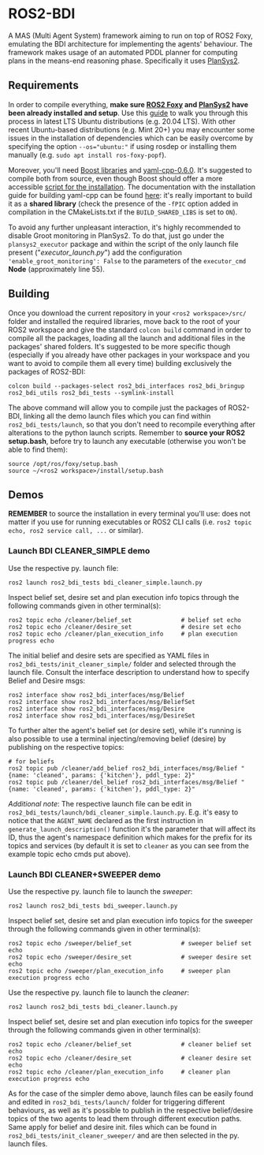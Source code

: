 # ROS2-BDI
A MAS (Multi Agent System) framework aiming to run on top of ROS2 Foxy, emulating the BDI architecture for implementing the agents' behaviour. The framework makes usage of an automated PDDL planner for computing plans in the means-end reasoning phase. Specifically it uses [PlanSys2](https://intelligentroboticslab.gsyc.urjc.es/ros2_planning_system.github.io/design/index.html).

## Requirements 
In order to compile everything, **make sure [ROS2 Foxy](https://docs.ros.org/en/foxy/index.html#) and [PlanSys2](https://intelligentroboticslab.gsyc.urjc.es/ros2_planning_system.github.io/) have been already installed and setup**. Use this [guide](https://github.com/devis12/ROS2-BDI/blob/main/ros2_psys2_setup.pdf) to walk you through this process in latest LTS Ubuntu distributions (e.g. 20.04 LTS). With other recent Ubuntu-based distributions (e.g. Mint 20+) you may encounter some issues in the installation of dependencies which can be easily overcome by specifying the option `--os="ubuntu:"` if using rosdep or installing them manually (e.g. `sudo apt install ros-foxy-popf`). 

Moreover, you'll need [Boost libraries](https://www.boost.org/) and [yaml-cpp-0.6.0](https://github.com/jbeder/yaml-cpp/releases/tag/yaml-cpp-0.6.0). It's suggested to compile both from source, even though Boost should offer a more accessible [script for the installation](https://www.boost.org/doc/libs/1_77_0/tools/build/doc/html/index.html#bbv2.installation). The documentation with the installation guide for building yaml-cpp can be found [here](https://yaml-cpp.docsforge.com/#how-to-build): it's really important to build it as a **shared library** (check the presence of the `-fPIC` option added in compilation in the CMakeLists.txt if the `BUILD_SHARED_LIBS` is set to `ON`).

To avoid any further unpleasant interaction, it's highly recommended to disable Groot monitoring in PlanSys2. To do that, just go under the `plansys2_executor` package and within the script of the only launch file present ("*executor_launch.py*") add the configuration `'enable_groot_monitoring': False`  to the parameters of the `executor_cmd` **Node** (approximately line 55).

## Building

Once you download the current repository in your `<ros2 workspace>/src/` folder and installed the required libraries, move back to the root of your ROS2 workspace and give the standard `colcon build` command in order to compile all the packages, loading all the launch and additional files in the packages' shared folders. It's suggested to be more specific though (especially if you already have other packages in your workspace and you want to avoid to compile them all every time) building exclusively the packages of ROS2-BDI:
```
colcon build --packages-select ros2_bdi_interfaces ros2_bdi_bringup ros2_bdi_utils ros2_bdi_tests --symlink-install
```
The above command will allow you to compile just the packages of ROS2-BDI, linking all the demo launch files which you can find within `ros2_bdi_tests/launch`, so that you don't need to recompile everything after alterations to the python launch scripts.
Remember to **source your ROS2 setup.bash**, before try to launch any executable (otherwise you won't be able to find them):
```
source /opt/ros/foxy/setup.bash
source ~/<ros2 workspace>/install/setup.bash
```

## Demos
**REMEMBER** to source the installation in every terminal you'll use: does not matter if you use for running executables or ROS2 CLI calls (i.e. `ros2 topic echo, ros2 service call, ...` or similar).

### Launch BDI CLEANER_SIMPLE demo
Use the respective py. launch file:
```
ros2 launch ros2_bdi_tests bdi_cleaner_simple.launch.py
```
Inspect belief set, desire set and plan execution info topics through the following commands given in other terminal(s):
```
ros2 topic echo /cleaner/belief_set              # belief set echo
ros2 topic echo /cleaner/desire_set              # desire set echo
ros2 topic echo /cleaner/plan_execution_info     # plan execution progress echo
```

The initial belief and desire sets are specified as YAML files in `ros2_bdi_tests/init_cleaner_simple/` folder and selected through the launch file. Consult the interface description to understand how to specify Belief and Desire msgs:
```
ros2 interface show ros2_bdi_interfaces/msg/Belief
ros2 interface show ros2_bdi_interfaces/msg/BeliefSet
ros2 interface show ros2_bdi_interfaces/msg/Desire
ros2 interface show ros2_bdi_interfaces/msg/DesireSet

```

To further alter the agent's belief set (or desire set), while it's running is also possible to use a terminal injecting/removing belief (desire) by publishing on the respective topics:

```
# for beliefs
ros2 topic pub /cleaner/add_belief ros2_bdi_interfaces/msg/Belief "{name: 'cleaned', params: {'kitchen'}, pddl_type: 2}"
ros2 topic pub /cleaner/del_belief ros2_bdi_interfaces/msg/Belief "{name: 'cleaned', params: {'kitchen'}, pddl_type: 2}"
```

_Additional note_: The respective launch file can be edit in  `ros2_bdi_tests/launch/bdi_cleaner_simple.launch.py`. E.g. it's easy to notice that the `AGENT_NAME` declared as the first instruction in `generate_launch_description()` function it's the parameter that will affect its ID, thus the agent's namespace definition which makes for the prefix for its topics and services (by default it is set to `cleaner` as you can see from the example topic echo cmds put above).

### Launch BDI CLEANER+SWEEPER demo
Use the respective py. launch file to launch the _sweeper_:
```
ros2 launch ros2_bdi_tests bdi_sweeper.launch.py
```
Inspect belief set, desire set and plan execution info topics for the sweeper through the following commands given in other terminal(s):
```
ros2 topic echo /sweeper/belief_set              # sweeper belief set echo
ros2 topic echo /sweeper/desire_set              # sweeper desire set echo
ros2 topic echo /sweeper/plan_execution_info     # sweeper plan execution progress echo
```

Use the respective py. launch file to launch the _cleaner_:
```
ros2 launch ros2_bdi_tests bdi_cleaner.launch.py
```
Inspect belief set, desire set and plan execution info topics for the sweeper through the following commands given in other terminal(s):
```
ros2 topic echo /cleaner/belief_set              # cleaner belief set echo
ros2 topic echo /cleaner/desire_set              # cleaner desire set echo
ros2 topic echo /cleaner/plan_execution_info     # cleaner plan execution progress echo
```
As for the case of the simpler demo above, launch files can be easily found and edited in `ros2_bdi_tests/launch/` folder for triggering different behaviours, as well as it's possible to publish in the respective belief/desire topics of the two agents to lead them through different execution paths. Same apply for belief and desire init. files which can be found in `ros2_bdi_tests/init_cleaner_sweeper/` and are then selected in the py. launch files.
